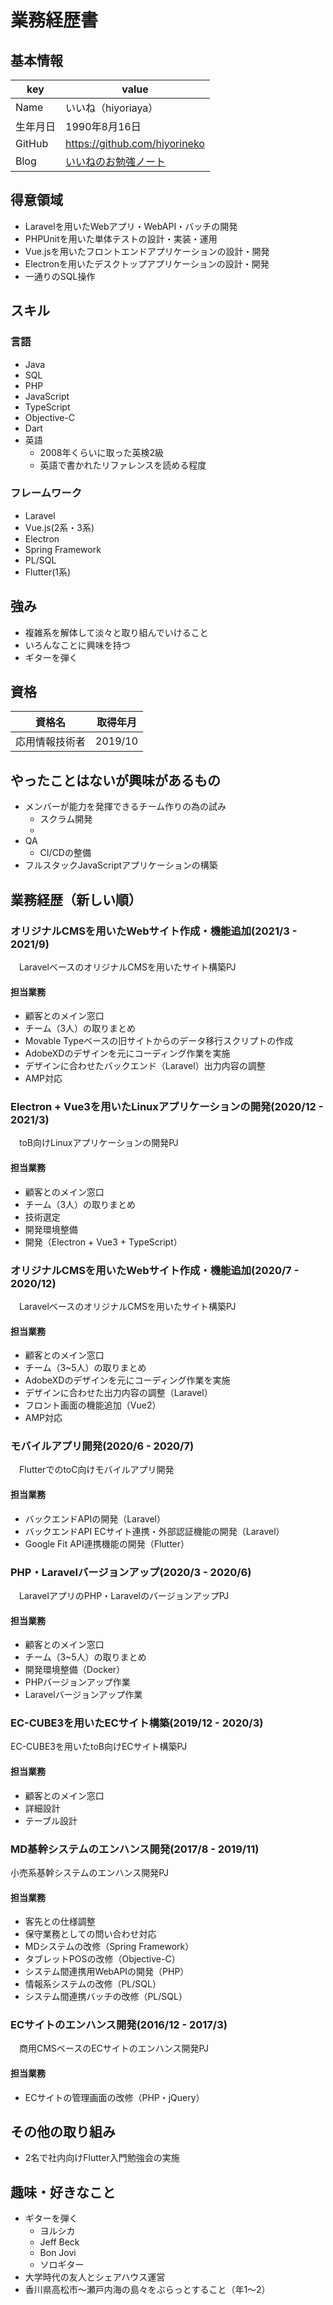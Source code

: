 # 業務経歴書

## 基本情報
|key|value|
|---|-----|
|Name|いいね（hiyoriaya）|
|生年月日|1990年8月16日|
|GitHub|https://github.com/hiyorineko|
|Blog|[いいねのお勉強ノート](https://iine-programming.hatenablog.com/)|

## 得意領域
- Laravelを用いたWebアプリ・WebAPI・バッチの開発
- PHPUnitを用いた単体テストの設計・実装・運用
- Vue.jsを用いたフロントエンドアプリケーションの設計・開発
- Electronを用いたデスクトップアプリケーションの設計・開発
- 一通りのSQL操作

## スキル
### 言語
- Java
- SQL
- PHP
- JavaScript
- TypeScript
- Objective-C
- Dart
- 英語
  - 2008年くらいに取った英検2級
  - 英語で書かれたリファレンスを読める程度

### フレームワーク
- Laravel
- Vue.js(2系・3系)
- Electron
- Spring Framework
- PL/SQL
- Flutter(1系)

## 強み
- 複雑系を解体して淡々と取り組んでいけること
- いろんなことに興味を持つ
- ギターを弾く

## 資格
|資格名|取得年月|
|-----|--------|
|応用情報技術者|2019/10|

## やったことはないが興味があるもの
- メンバーが能力を発揮できるチーム作りの為の試み
  - スクラム開発
  - 
- QA
  - CI/CDの整備
- フルスタックJavaScriptアプリケーションの構築

## 業務経歴（新しい順）
### オリジナルCMSを用いたWebサイト作成・機能追加(2021/3 - 2021/9)
　LaravelベースのオリジナルCMSを用いたサイト構築PJ

#### 担当業務
- 顧客とのメイン窓口
- チーム（3人）の取りまとめ
- Movable Typeベースの旧サイトからのデータ移行スクリプトの作成
- AdobeXDのデザインを元にコーディング作業を実施
- デザインに合わせたバックエンド（Laravel）出力内容の調整
- AMP対応

### Electron + Vue3を用いたLinuxアプリケーションの開発(2020/12 - 2021/3)
　toB向けLinuxアプリケーションの開発PJ

#### 担当業務
- 顧客とのメイン窓口
- チーム（3人）の取りまとめ
- 技術選定
- 開発環境整備
- 開発（Electron + Vue3 + TypeScript）

### オリジナルCMSを用いたWebサイト作成・機能追加(2020/7 - 2020/12)
　LaravelベースのオリジナルCMSを用いたサイト構築PJ

#### 担当業務
- 顧客とのメイン窓口
- チーム（3~5人）の取りまとめ
- AdobeXDのデザインを元にコーディング作業を実施
- デザインに合わせた出力内容の調整（Laravel）
- フロント画面の機能追加（Vue2）
- AMP対応

### モバイルアプリ開発(2020/6 - 2020/7)
　FlutterでのtoC向けモバイルアプリ開発

#### 担当業務
- バックエンドAPIの開発（Laravel）
- バックエンドAPI ECサイト連携・外部認証機能の開発（Laravel）
- Google Fit API連携機能の開発（Flutter）


### PHP・Laravelバージョンアップ(2020/3 - 2020/6)
　LaravelアプリのPHP・LaravelのバージョンアップPJ

#### 担当業務
- 顧客とのメイン窓口
- チーム（3~5人）の取りまとめ
- 開発環境整備（Docker）
- PHPバージョンアップ作業
- Laravelバージョンアップ作業


### EC-CUBE3を用いたECサイト構築(2019/12 - 2020/3)
  EC-CUBE3を用いたtoB向けECサイト構築PJ

#### 担当業務
- 顧客とのメイン窓口
- 詳細設計
- テーブル設計

### MD基幹システムのエンハンス開発(2017/8 - 2019/11)
 小売系基幹システムのエンハンス開発PJ

#### 担当業務
- 客先との仕様調整
- 保守業務としての問い合わせ対応
- MDシステムの改修（Spring Framework）
- タブレットPOSの改修（Objective-C）
- システム間連携用WebAPIの開発（PHP）
- 情報系システムの改修（PL/SQL）
- システム間連携バッチの改修（PL/SQL）


### ECサイトのエンハンス開発(2016/12 - 2017/3)
　商用CMSベースのECサイトのエンハンス開発PJ
　
#### 担当業務
- ECサイトの管理画面の改修（PHP・jQuery）

## その他の取り組み
- 2名で社内向けFlutter入門勉強会の実施

## 趣味・好きなこと
- ギターを弾く
  - ヨルシカ
  - Jeff Beck
  - Bon Jovi
  - ソロギター
- 大学時代の友人とシェアハウス運営
- 香川県高松市〜瀬戸内海の島々をぶらっとすること（年1〜2）
